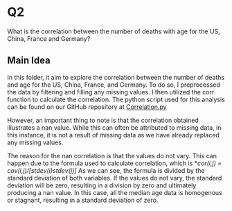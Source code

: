 # Q2
What is the correlation between the number of deaths with age for the US, China, France and Germany?

## Main Idea
In this folder, it aim to explore the correlation between the number of deaths and age for the US, China, France, and Germany. To do so, I preprocessed the data by filtering and filling any missing values. I then utilized the corr function to calculate the correlation. The python script used for this analysis can be found on our GitHub repository at [Correlation.py](https://github.com/MHamidA/COVID-19_Assignment/blob/main/Q2/correlation.py)

However, an important thing to note is that the correlation obtained illustrates a nan value. While this can often be attributed to missing data, in this instance, it is not a result of missing data as we have already replaced any missing values.

The reason for the nan correlation is that the values do not vary. This can happen due to the formula used to calculate correlation, which is 
**cor(i,j) = cov(i,j)/[stdev(i)*stdev(j)]**
As we can see, the formula is divided by the standard deviation of both variables. If the values do not vary, the standard deviation will be zero, resulting in a division by zero and ultimately producing a nan value. In this case, all the median age data is homogenous or stagnant, resulting in a standard deviation of zero.
